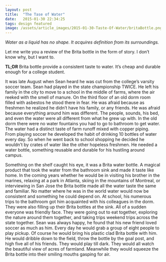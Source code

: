 ```yaml
---
layout: post
title:  "The Tase of Water"
date:   2015-01-30 22:34:25
tags: design featured
image: /assets/article_images/2015-01-30-Taste-Of-Water/britaBottle.png
---
```

*Water as a liquid has no shape. It acquires definition from its surroundings.*

Let me write you a review of the Brita bottle in the form of story. I don’t know why, but I want to.

**TL;DR**
Brita bottle provide a consistent taste to water. It’s cheap and durable enough for a college student.
 
It was late August when Sean heard he was cut from the college’s varsity soccer team. Sean had played in the state championship TWICE. He left his family in the city to move to a school in the middle of farms, where the air reeked with the smell of manure. On the third floor of an old dorm room filled with asbestos he stood there in fear. He was afraid because as freshmen he realized he didn’t have his family, or any friends. He was afraid because everything around him was different. The people, sounds, his bed, and even the water were all different from what he grew up with. In the old dorm there were no water fountains you had to go to bathroom to get water. The water had a distinct taste of farm runoff mixed with copper piping. From playing soccer he developed the habit of drinking 10 bottles of water every day. So when he went back to school shopping he decided he wouldn’t by crates of water like the other hopeless freshmen. He needed a water bottle, something reusable and durable for his hustling around campus.

Something on the shelf caught his eye, it was a Brita water bottle. A magical product that took the water from the bathroom sink and made it taste like home.  In the coming years whether he would be in visiting his brother in the marines, relaxing at a park in Atlanta, skiing in the mountains of Montreal, or interviewing in San Jose the Brita bottle made all the water taste the same and familiar. No matter where he was in the world water would now be consistent and something he could depend on. At school, his numerous trips to the bathroom got him acquainted with his colleagues in the dorm. They were also filling up their Brita bottles at the sink. All of a sudden everyone was friendly face. They were going out to eat together, exploring the nature around them together, and taking trips weekend trips across the state together. Sean was always happy, he found that his new friend loved soccer as much as him. Every day he would grab a group of eight people to play pickup. Of course he would bring his plastic clad Brita bottle with him.  He would dribble down to the field, throw the bottle by the goal post, and high five all of his friends. They would play till dark. They would all watch the beautiful view of acres of farmland. Meanwhile they would squeeze the Brita bottle into their smiling mouths gasping for air.
